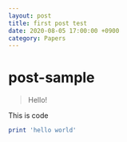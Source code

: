 ```yaml
---
layout: post
title: first post test
date: 2020-08-05 17:00:00 +0900
category: Papers
---
```

# post-sample
> Hello!

This is code
```ruby
print 'hello world'
```
